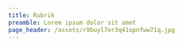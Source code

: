 ```yaml
---
title: Rubrik
preamble: Lorem ipsum dolor sit amet
page_header: /assets/r9buyl7er3q41opnfww71q.jpg
---
```

